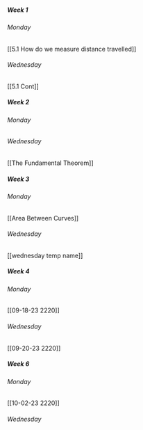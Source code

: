 ##### Week 1
###### Monday
[[5.1 How do we measure distance travelled]]
###### Wednesday
[[5.1 Cont]]

##### Week 2
###### Monday
###### Wednesday
[[The Fundamental Theorem]]

##### Week 3
###### Monday
[[Area Between Curves]]
###### Wednesday
[[wednesday temp name]]

##### Week 4
###### Monday
[[09-18-23 2220]]
###### Wednesday
[[09-20-23 2220]]

##### Week 6
###### Monday
[[10-02-23 2220]]
###### Wednesday
